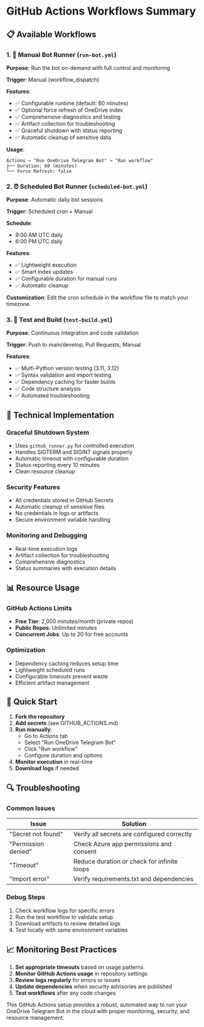 # GitHub Actions Workflows Summary

## 📋 Available Workflows

### 1. 🤖 Manual Bot Runner (`run-bot.yml`)
**Purpose**: Run the bot on-demand with full control and monitoring

**Trigger**: Manual (workflow_dispatch)

**Features**:
- ✅ Configurable runtime (default: 60 minutes)
- ✅ Optional force refresh of OneDrive index
- ✅ Comprehensive diagnostics and testing
- ✅ Artifact collection for troubleshooting
- ✅ Graceful shutdown with status reporting
- ✅ Automatic cleanup of sensitive data

**Usage**:
```
Actions → "Run OneDrive Telegram Bot" → "Run workflow"
├── Duration: 60 (minutes)
└── Force Refresh: false
```

### 2. ⏰ Scheduled Bot Runner (`scheduled-bot.yml`)
**Purpose**: Automatic daily bot sessions

**Trigger**: Scheduled cron + Manual

**Schedule**:
- 9:00 AM UTC daily
- 6:00 PM UTC daily

**Features**:
- ✅ Lightweight execution
- ✅ Smart index updates
- ✅ Configurable duration for manual runs
- ✅ Automatic cleanup

**Customization**:
Edit the cron schedule in the workflow file to match your timezone.

### 3. 🧪 Test and Build (`test-build.yml`)
**Purpose**: Continuous integration and code validation

**Trigger**: Push to main/develop, Pull Requests, Manual

**Features**:
- ✅ Multi-Python version testing (3.11, 3.12)
- ✅ Syntax validation and import testing
- ✅ Dependency caching for faster builds
- ✅ Code structure analysis
- ✅ Automated troubleshooting

## 🔧 Technical Implementation

### Graceful Shutdown System
- Uses `github_runner.py` for controlled execution
- Handles SIGTERM and SIGINT signals properly
- Automatic timeout with configurable duration
- Status reporting every 10 minutes
- Clean resource cleanup

### Security Features
- All credentials stored in GitHub Secrets
- Automatic cleanup of sensitive files
- No credentials in logs or artifacts
- Secure environment variable handling

### Monitoring and Debugging
- Real-time execution logs
- Artifact collection for troubleshooting
- Comprehensive diagnostics
- Status summaries with execution details

## 📊 Resource Usage

### GitHub Actions Limits
- **Free Tier**: 2,000 minutes/month (private repos)
- **Public Repos**: Unlimited minutes
- **Concurrent Jobs**: Up to 20 for free accounts

### Optimization
- Dependency caching reduces setup time
- Lightweight scheduled runs
- Configurable timeouts prevent waste
- Efficient artifact management

## 🚀 Quick Start

1. **Fork the repository**
2. **Add secrets** (see GITHUB_ACTIONS.md)
3. **Run manually**:
   - Go to Actions tab
   - Select "Run OneDrive Telegram Bot"
   - Click "Run workflow"
   - Configure duration and options
4. **Monitor execution** in real-time
5. **Download logs** if needed

## 🔍 Troubleshooting

### Common Issues

| Issue | Solution |
|-------|----------|
| "Secret not found" | Verify all secrets are configured correctly |
| "Permission denied" | Check Azure app permissions and consent |
| "Timeout" | Reduce duration or check for infinite loops |
| "Import error" | Verify requirements.txt and dependencies |

### Debug Steps
1. Check workflow logs for specific errors
2. Run the test workflow to validate setup
3. Download artifacts to review detailed logs
4. Test locally with same environment variables

## 📈 Monitoring Best Practices

1. **Set appropriate timeouts** based on usage patterns
2. **Monitor GitHub Actions usage** in repository settings
3. **Review logs regularly** for errors or issues
4. **Update dependencies** when security advisories are published
5. **Test workflows** after any code changes

This GitHub Actions setup provides a robust, automated way to run your OneDrive Telegram Bot in the cloud with proper monitoring, security, and resource management.
